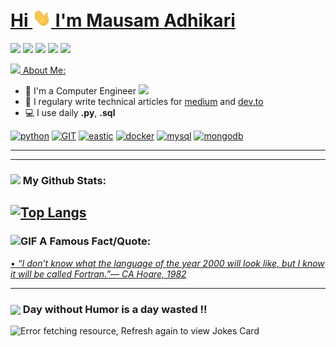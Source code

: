 # [Hi <img src="https://raw.githubusercontent.com/ABSphreak/ABSphreak/master/gifs/Hi.gif" width="30px"> I'm Mausam Adhikari][website]

[<img height="30" src="https://img.shields.io/badge/twitter-%231DA1F2.svg?&style=for-the-badge&logo=twitter&logoColor=white" />][twitter]
[<img height="30" src = "https://img.shields.io/badge/Youtube-%23E4405F.svg?&style=for-the-badge&logo=Youtube&logoColor=white">][website]
[<img height="30" src="https://img.shields.io/badge/DEV.TO-%230A0A0A.svg?&style=for-the-badge&logo=dev-dot-to&logoColor=white" />][devto]
[<img height="30" src="https://img.shields.io/badge/Mausam-blue?&style=foe-the-badge&logo=Blog" />][website]
[<img height="30" src="https://img.shields.io/badge/-Linkedin-blue?&style=foe-the-badge&logo=Linkedin" />][linkedin]

[<img src="https://github.com/TheDudeThatCode/TheDudeThatCode/blob/master/Assets/Developer.gif" width="30px"> About Me:][website]

- 🏦 I'm a Computer Engineer <img src="https://media.giphy.com/media/WUlplcMpOCEmTGBtBW/giphy.gif" width="30">
- 📝 I regulary write technical articles for [medium](https://mausamadh.medium.com) and [dev.to](https://dev.to/mausamadh)
- 💻 I use daily **.py**, **.sql**

<!-- <p align="center"> -->

[<img src="https://www.vectorlogo.zone/logos/python/python-icon.svg" alt="python" width="55" height="55"/>][python]
[<img src="https://www.vectorlogo.zone/logos/git-scm/git-scm-icon.svg" alt="GIT" width="55" height="55"/>][git]
[<img src="https://www.vectorlogo.zone/logos/amazon_aws/amazon_aws-ar21.svg" alt="eastic" width="100" height="55"/>][website]
[<img src="https://www.vectorlogo.zone/logos/docker/docker-official.svg" alt="docker" width="60" height="50"/>][website]
[<img src="https://www.vectorlogo.zone/logos/mysql/mysql-icon.svg" alt="mysql" width="45" height="55"/>][website]
[<img src="https://www.vectorlogo.zone/logos/mongodb/mongodb-icon.svg" alt="mongodb" width="45" height="55"/>][website]

<!-- </p> -->

---

[twitter]: https://twitter.com/mausamadh
[website]: https://www.mausamadhikari.com.np/
[devto]: https://dev.to/mausamadh
[instagram]: https://www.instagram.com/mausamadh/
[linkedin]: https://linkedin.com/in/mausamadh
[python]: https://www.python.org
[git]: https://git-scm.org

---

### <img src='https://media1.giphy.com/media/du3J3cXyzhj75IOgvA/giphy.gif?cid=ecf05e47x2g034i9pzwtzzsd3xgg2w9nr94t4tflbbgo3008&rid=giphy.gif' width='25px'> My Github Stats:

## [![Top Langs](https://github-readme-stats.vercel.app/api/top-langs/?username=mausamadh&layout=compact&text_color=daf7dc&bg_color=151515&hide=css,html,php)](https://github.com/anuraghazra/github-readme-stats)

### <img alt="GIF" src="https://github.com/TheDudeThatCode/TheDudeThatCode/blob/master/Assets/hmm.gif" width="20vw" /> A Famous Fact/Quote:

<a href="https://github.com/marketplace/actions/quote-readme">
<!--STARTS_HERE_QUOTE_README-->
• <i>“I don’t know what the language of the year 2000 will look like, but I know it will be called Fortran.”— CA Hoare, 1982  </i>
<!--ENDS_HERE_QUOTE_README-->

</a>

---

### <img align ='center' src='https://media2.giphy.com/media/UQDSBzfyiBKvgFcSTw/giphy.gif?cid=ecf05e47p3cd513axbek3f56ti3jzizq8hincw20jauyyfyw&rid=giphy.gif' width ='29px'> Day without **Humor** is a day wasted !!

<img src="https://readme-jokes.vercel.app/api" alt="Error fetching resource, Refresh again to view Jokes Card" />
